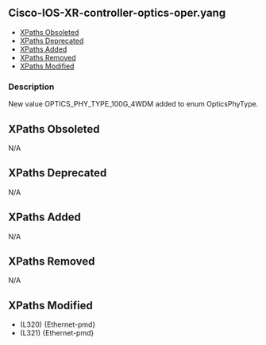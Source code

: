 ## Cisco-IOS-XR-controller-optics-oper.yang

- [XPaths Obsoleted](#xpaths-obsoleted)
- [XPaths Deprecated](#xpaths-deprecated)
- [XPaths Added](#xpaths-added)
- [XPaths Removed](#xpaths-removed)
- [XPaths Modified](#xpaths-modified)

### Description

New value OPTICS_PHY_TYPE_100G_4WDM added to enum OpticsPhyType.

## XPaths Obsoleted

N/A

## XPaths Deprecated

N/A

## XPaths Added

N/A

## XPaths Removed

N/A

## XPaths Modified

- (L320)	{Ethernet-pmd}
- (L321)	{Ethernet-pmd}

